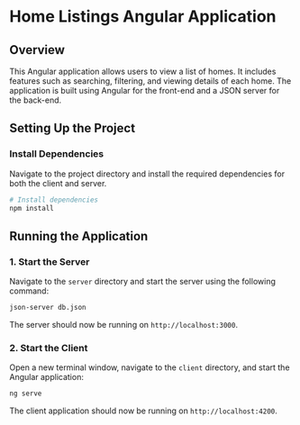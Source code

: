 # Home Listings Angular Application

## Overview

This Angular application allows users to view a list of homes. It includes features such as searching, filtering, and viewing details of each home. The application is built using Angular for the front-end and a JSON server for the back-end.

## Setting Up the Project

### Install Dependencies

Navigate to the project directory and install the required dependencies for both the client and server.

```bash
# Install dependencies
npm install
```
## Running the Application

### 1. Start the Server

Navigate to the `server` directory and start the server using the following command:

```bash
json-server db.json
```

The server should now be running on `http://localhost:3000`.

### 2. Start the Client

Open a new terminal window, navigate to the `client` directory, and start the Angular application:

```bash
ng serve
```

The client application should now be running on `http://localhost:4200`.
